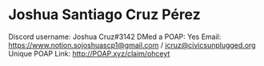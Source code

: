 # Joshua Santiago Cruz Pérez

Discord username: Joshua Cruz#3142
DMed a POAP: Yes
Email: https://www.notion.sojoshuascp1@gmail.com / jcruz@civicsunplugged.org
Unique POAP Link: http://POAP.xyz/claim/ohceyt